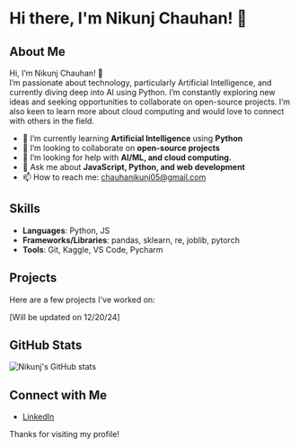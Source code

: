 # Hi there, I'm Nikunj Chauhan! 👋

## About Me
Hi, I’m Nikunj Chauhan! 👋  
I’m passionate about technology, particularly Artificial Intelligence, and currently diving deep into AI using Python. I’m constantly exploring new ideas and seeking opportunities to collaborate on open-source projects. I’m also keen to learn more about cloud computing and would love to connect with others in the field.

- 🌱 I’m currently learning **Artificial Intelligence** using **Python**
- 👯 I’m looking to collaborate on **open-source projects**
- 🤔 I’m looking for help with **AI/ML, and cloud computing.**
- 💬 Ask me about **JavaScript, Python, and web development**
- 📫 How to reach me: [chauhanikunj05@gmail.com](mailto:chauhanikunj05@gmail.com)

## Skills
- **Languages**: Python, JS
- **Frameworks/Libraries**: pandas, sklearn, re, joblib, pytorch
- **Tools**: Git, Kaggle, VS Code, Pycharm

## Projects
Here are a few projects I've worked on:

[Will be updated on 12/20/24]

## GitHub Stats
![Nikunj's GitHub stats](https://github-readme-stats.vercel.app/api?username=ChauhaNikunj&show_icons=true&theme=radical)

## Connect with Me
- [LinkedIn](https://www.linkedin.com/in/nikunj-chauhan6101/)

Thanks for visiting my profile!
